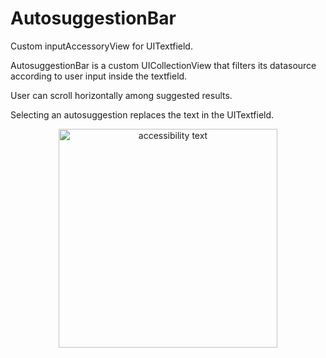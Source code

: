 # AutosuggestionBar

Custom inputAccessoryView for UITextfield.

AutosuggestionBar is a custom UICollectionView that filters its datasource according to user input inside the textfield.

User can scroll horizontally among suggested results.

Selecting an autosuggestion replaces the text in the UITextfield.

<p align="center">
  <img src="http://www.ilkerbaltaci.com/screenshots/autosuggest.jpg" width="350" alt="accessibility text">
</p>

